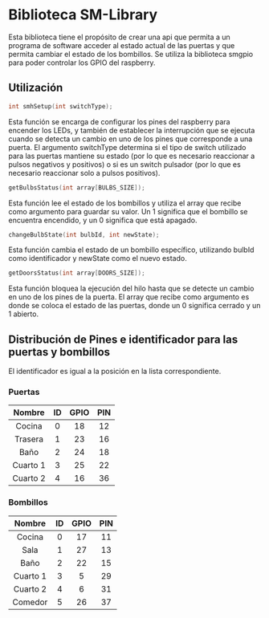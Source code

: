 # Biblioteca SM-Library
Esta biblioteca tiene el propósito de crear una api que permita a un programa de software acceder al estado actual de las puertas y que permita cambiar el estado de los bombillos. Se utiliza la biblioteca smgpio para poder controlar los GPIO del raspberry.

## Utilización

```c
int smhSetup(int switchType);
```

Esta función se encarga de configurar los pines del raspberry para encender los LEDs, y también de establecer la interrupción que se ejecuta cuando se detecta un cambio en uno de los pines que corresponde a una puerta. El argumento switchType determina si el tipo de switch utilizado para las puertas mantiene su estado (por lo que es necesario reaccionar a pulsos negativos y positivos) o si es un switch pulsador (por lo que es necesario reaccionar solo a pulsos positivos).


```c
getBulbsStatus(int array[BULBS_SIZE]);
```

Esta función lee el estado de los bombillos y utiliza el array que recibe como argumento para guardar su valor. Un 1 significa que el bombillo se encuentra encendido, y un 0 significa que está apagado.

```c
changeBulbState(int bulbId, int newState);
```
Esta función cambia el estado de un bombillo específico, utilizando bulbId como identificador y newState como el nuevo estado.


```c
getDoorsStatus(int array[DOORS_SIZE]);
```
Esta función bloquea la ejecución del hilo hasta que se detecte un cambio en uno de los pines de la puerta. El array que recibe como argumento es donde se coloca el estado de las puertas, donde un 0 significa cerrado y un 1 abierto.


## Distribución de Pines e identificador para las puertas y bombillos
El identificador es igual a la posición en la lista correspondiente.

### Puertas
| Nombre | ID | GPIO | PIN | 
| :---: | :---: | :---: | :---: | 
| Cocina | 0 |  18 | 12 |
| Trasera | 1 | 23 | 16 |
| Baño | 2 | 24 | 18 |
| Cuarto 1 | 3 | 25 | 22 |
| Cuarto 2 | 4 | 16 | 36 |

### Bombillos
| Nombre | ID | GPIO | PIN | 
| :---: | :---: | :---: | :---: | 
| Cocina | 0 | 17 | 11 |
| Sala | 1 | 27 | 13 |
| Baño | 2 | 22 | 15 |
| Cuarto 1 | 3 | 5 | 29 |
| Cuarto 2 | 4 | 6 | 31 |
| Comedor | 5 | 26 | 37 |
